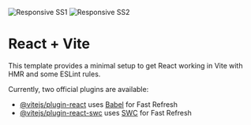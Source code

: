 ![Responsive SS1](https://github.com/shandskeptic/Dark-Mode-with-React/assets/77574907/3992059b-52f8-4e46-9fd0-083702251a02)
![Responsive SS2](https://github.com/shandskeptic/Dark-Mode-with-React/assets/77574907/9661dd13-ee9c-4898-a6ba-917bdd01f0a5)

# React + Vite

This template provides a minimal setup to get React working in Vite with HMR and some ESLint rules.

Currently, two official plugins are available:

- [@vitejs/plugin-react](https://github.com/vitejs/vite-plugin-react/blob/main/packages/plugin-react/README.md) uses [Babel](https://babeljs.io/) for Fast Refresh
- [@vitejs/plugin-react-swc](https://github.com/vitejs/vite-plugin-react-swc) uses [SWC](https://swc.rs/) for Fast Refresh
